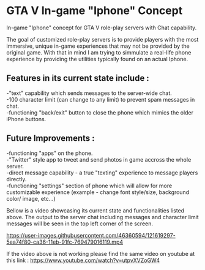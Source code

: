 # GTA V In-game "Iphone" Concept 

In-game "Iphone" concept for GTA V role-play servers with Chat capability.  

The goal of customized role-play servers is to provide players with the most immersive, unique in-game experiences that may not be provided by the original game. With that in mind
I am trying to simmulate a real-life phone experience by providing the utilities typically found on an actual Iphone.


## Features in its current state include :  
-"text" capability which sends messages to the server-wide chat.  
-100 character limit (can change to any limit) to prevent spam messages in chat.  
-functioning "back/exit" button to close the phone which mimics the older iPhone buttons.  


## Future Improvements :  
-functioning "apps" on the phone.  
-"Twitter" style app to tweet and send photos in game accross the whole server.  
-direct message capability - a true "texting" experience to message players directly.  
-functioning "settings" section of phone which will allow for more customizable experience (example - change font style/size, background color/ image, etc...)


Bellow is a video showcasing its current state and functionalities listed above. The output to the server chat including messages and character limit messages will be seen 
in the top left corner of the screen.


https://user-images.githubusercontent.com/46360594/121619297-5ea74f80-ca36-11eb-91fc-769479016119.mp4  

If the video above is not working please find the same video on youtube at this link : https://www.youtube.com/watch?v=utpvXVZoGW4  
